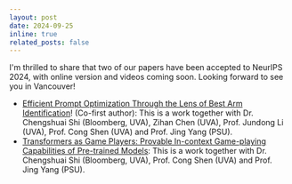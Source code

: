 ```yaml
---
layout: post
date: 2024-09-25
inline: true
related_posts: false
---
```


I'm thrilled to share that two of our papers have been accepted to NeurIPS 2024, with online version and videos coming soon. Looking forward to see you in Vancouver!

- [Efficient Prompt Optimization Through the Lens of Best Arm Identification](https://arxiv.org/pdf/2402.09723)! (Co-first author): This is a work together with Dr. Chengshuai Shi (Bloomberg, UVA), Zihan Chen (UVA), Prof. Jundong Li (UVA), Prof. Cong Shen (UVA) and Prof. Jing Yang (PSU). 
- [Transformers as Game Players: Provable In-context Game-playing Capabilities of Pre-trained Models](https://arxiv.org/abs/2410.09701): This is a work together with Dr. Chengshuai Shi (Bloomberg, UVA), Prof. Cong Shen (UVA) and Prof. Jing Yang (PSU). 